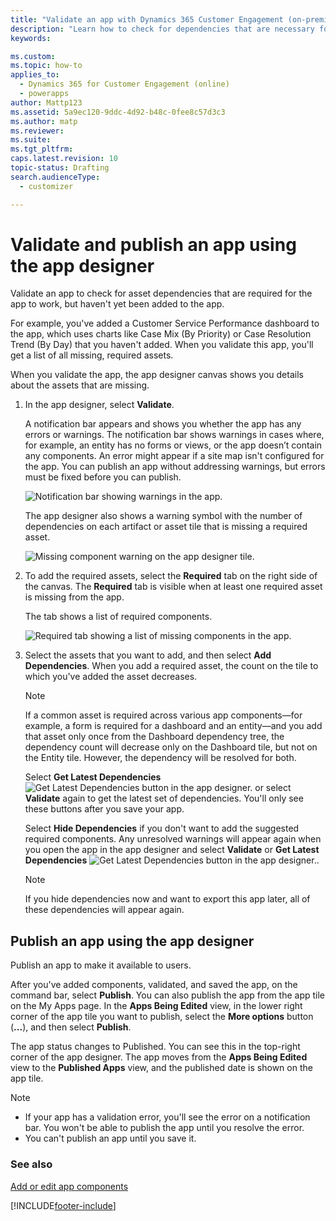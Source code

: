 ```yaml
---
title: "Validate an app with Dynamics 365 Customer Engagement (on-premises)"
description: "Learn how to check for dependencies that are necessary for an app to work but haven't been added yet. Once it's validated, publish the app for others to use."
keywords: 

ms.custom: 
ms.topic: how-to
applies_to: 
  - Dynamics 365 for Customer Engagement (online)
  - powerapps
author: Mattp123
ms.assetid: 5a9ec120-9ddc-4d92-b48c-0fee8c57d3c3
ms.author: matp
ms.reviewer: 
ms.suite: 
ms.tgt_pltfrm: 
caps.latest.revision: 10
topic-status: Drafting
search.audienceType: 
  - customizer

---
```


# Validate and publish an app using the app designer

Validate an app to check for asset dependencies that are required for the app to work, but haven't yet been added to the app.  
  
 For example, you've added a Customer Service Performance dashboard to the app, which uses charts like Case Mix (By Priority) or Case Resolution Trend (By Day) that you haven't added. When you validate this app, you'll get a list of all missing, required assets.  
  
 When you validate the app, the app designer canvas shows you details about the assets that are missing.  
  
1.  In the app designer, select **Validate**.  
  
     A notification bar appears and shows you whether the app has any errors or warnings. The notification bar shows warnings in cases where, for example, an entity has no forms or views, or the app doesn’t contain any components. An error might appear if a site map isn't configured for the app. You can publish an app without addressing warnings, but errors must be fixed before you can publish.  
  
     ![Notification bar showing warnings in the app.](../customize/media/app-designer-warning-notification.png "Notification bar showing warnings in the app")  
  
     The app designer also shows a warning symbol with the number of dependencies on each artifact or asset tile that is missing a required asset.  
  
     ![Missing component warning on the app designer tile.](../customize/media/warning--button-on-app-designer-tile.png "Missing component warning on the app designer tile")  
  
2.  To add the required assets, select the **Required** tab on the right side of the canvas. The **Required** tab is visible when at least one required asset is missing from the app.  
  
     The tab shows a list of required components.  
  
     ![Required tab showing a list of missing components in the app.](../customize/media/app-designer-required-components-tab.png "Required tab showing a list of missing components in the app")  
  
3.  Select the assets that you want to add, and then select **Add Dependencies**. When you add a required asset, the count on the tile to which you've added the asset decreases.  
  
    > [!NOTE]
    >  If a common asset is required across various app components&mdash;for example, a form is required for a dashboard and an entity&mdash;and you add that asset only once from the Dashboard dependency tree, the dependency count will decrease only on the Dashboard tile, but not on the Entity tile. However, the dependency will be resolved for both.  
    >   
    >  Select **Get Latest Dependencies** ![Get Latest Dependencies button in the app designer.](../customize/media/app-designer-get-latest-dependencies.png "Get Latest Dependencies button in the app designer") or select **Validate** again to get the latest set of dependencies. You'll only see these buttons after you save your app.  
  
     Select **Hide Dependencies** if you don't want to add the suggested required components. Any unresolved warnings will appear again when you open the app in the app designer and select **Validate** or **Get Latest Dependencies** ![Get Latest Dependencies button in the app designer.](../customize/media/app-designer-get-latest-dependencies.png "Get Latest Dependencies button in the app designer").  
  
    > [!NOTE]
    >  If you hide dependencies now and want to export this app later, all of these dependencies will appear again.  
  
## Publish an app using the app designer

Publish an app to make it available to users.  
  
 After you've added components, validated, and saved the app,  on the command bar, select **Publish**. You can also publish the app from the app tile on the My Apps page. In the **Apps Being Edited** view, in the lower right corner of the app tile you want to publish, select the **More options** button (**...**), and then select **Publish**.  
  
 The app status changes to Published. You can see this in the top-right corner of the app designer. The app moves from the **Apps Being Edited** view to the **Published Apps** view, and the published date is shown on the app tile.  
  
> [!NOTE]
> - If your app has a validation error, you'll see the error on a notification bar. You won't be able to publish the app until you resolve the error.  
> - You can't publish an app until you save it.  

### See also  
 [Add or edit app components](../customize/add-edit-app-components.md)   
 


[!INCLUDE[footer-include](../../../includes/footer-banner.md)]

